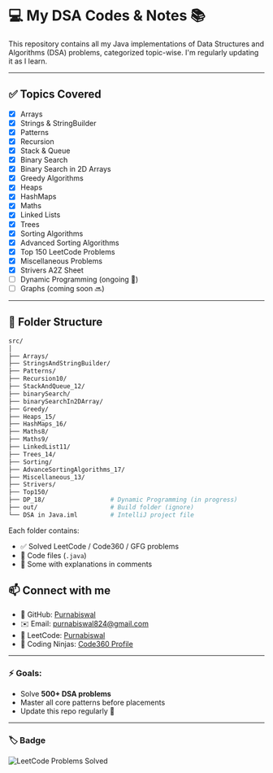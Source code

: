 # 💻 My DSA Codes & Notes 📚

This repository contains all my Java implementations of Data Structures and Algorithms (DSA) problems, categorized topic-wise. I'm regularly updating it as I learn.

---

## ✅ Topics Covered

- [x] Arrays
- [x] Strings & StringBuilder
- [x] Patterns
- [x] Recursion
- [x] Stack & Queue
- [x] Binary Search
- [x] Binary Search in 2D Arrays
- [x] Greedy Algorithms
- [x] Heaps
- [x] HashMaps
- [x] Maths
- [x] Linked Lists
- [x] Trees
- [x] Sorting Algorithms
- [x] Advanced Sorting Algorithms
- [x] Top 150 LeetCode Problems
- [x] Miscellaneous Problems
- [x] Strivers A2Z Sheet
- [ ] Dynamic Programming (ongoing 🚀)
- [ ] Graphs (coming soon 🔜)

---

## 📁 Folder Structure

```bash
src/
│
├── Arrays/
├── StringsAndStringBuilder/
├── Patterns/
├── Recursion10/
├── StackAndQueue_12/
├── binarySearch/
├── binarySearchIn2DArray/
├── Greedy/
├── Heaps_15/
├── HashMaps_16/
├── Maths8/
├── Maths9/
├── LinkedList11/
├── Trees_14/
├── Sorting/
├── AdvanceSortingAlgorithms_17/
├── Miscellaneous_13/
├── Strivers/
├── Top150/
├── DP_18/                  # Dynamic Programming (in progress)
├── out/                    # Build folder (ignore)
└── DSA in Java.iml         # IntelliJ project file

```


Each folder contains:
- ✅ Solved LeetCode / Code360 / GFG problems
- 📄 Code files (`.java`)
- 📝 Some with explanations in comments


## 📫 Connect with me

- 💼 GitHub: [Purnabiswal](https://github.com/Purnabiswal)
- ✉️ Email: [purnabiswal824@gmail.com](mailto:purnabiswal824@gmail.com)
- 🎯 LeetCode: [Purnabiswal](https://leetcode.com/u/Purnabiswal/)
- 🧠 Coding Ninjas: [Code360 Profile](https://www.naukri.com/code360/profile/Purnabiswal)

---

### ⚡ Goals:

- Solve **500+ DSA problems**  
- Master all core patterns before placements  
- Update this repo regularly 💪  

---

### 🏷️ Badge

![LeetCode Problems Solved](https://img.shields.io/badge/LeetCode-90%2B-blue?style=flat&logo=leetcode)
